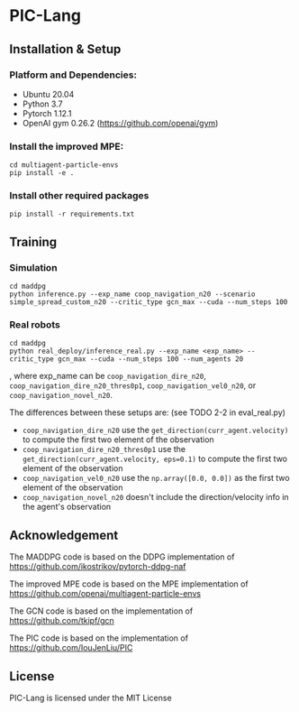 # PIC-Lang

## Installation & Setup

### Platform and Dependencies: 
* Ubuntu 20.04 
* Python 3.7
* Pytorch 1.12.1
* OpenAI gym 0.26.2 (https://github.com/openai/gym)

### Install the improved MPE:
    cd multiagent-particle-envs
    pip install -e .

### Install other required packages
    pip install -r requirements.txt

## Training

### Simulation
    cd maddpg
    python inference.py --exp_name coop_navigation_n20 --scenario simple_spread_custom_n20 --critic_type gcn_max --cuda --num_steps 100

### Real robots
    cd maddpg
    python real_deploy/inference_real.py --exp_name <exp_name> --critic_type gcn_max --cuda --num_steps 100 --num_agents 20

, where exp_name can be `coop_navigation_dire_n20`, `coop_navigation_dire_n20_thres0p1`, `coop_navigation_vel0_n20`, or
`coop_navigation_novel_n20`.

The differences between these setups are: (see TODO 2-2 in eval_real.py)
- `coop_navigation_dire_n20` use the `get_direction(curr_agent.velocity)` to compute the first two element of the observation
- `coop_navigation_dire_n20_thres0p1` use the `get_direction(curr_agent.velocity, eps=0.1)` to compute the first two element of the observation
- `coop_navigation_vel0_n20` use the `np.array([0.0, 0.0])` as the first two element of the observation
- `coop_navigation_novel_n20` doesn't include the direction/velocity info in the agent's observation

## Acknowledgement
The MADDPG code is based on the DDPG implementation of https://github.com/ikostrikov/pytorch-ddpg-naf

The improved MPE code is based on the MPE implementation of https://github.com/openai/multiagent-particle-envs

The GCN code is based on the implementation of https://github.com/tkipf/gcn

The PIC code is based on the implementation of https://github.com/IouJenLiu/PIC

## License
PIC-Lang is licensed under the MIT License

